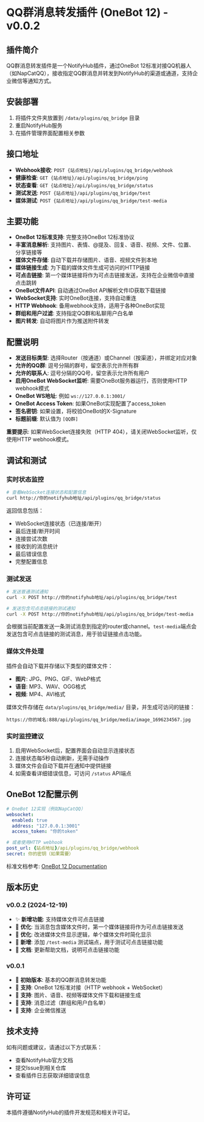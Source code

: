 # QQ群消息转发插件 (OneBot 12) - v0.0.2

## 插件简介

QQ群消息转发插件是一个NotifyHub插件，通过OneBot 12标准对接QQ机器人（如NapCatQQ），接收指定QQ群消息并转发到NotifyHub的渠道或通道，支持企业微信等通知方式。

## 安装部署

1. 将插件文件夹放置到 `/data/plugins/qq_bridge` 目录
2. 重启NotifyHub服务
3. 在插件管理界面配置相关参数

## 接口地址

- **Webhook接收**: `POST {站点地址}/api/plugins/qq_bridge/webhook`
- **健康检查**: `GET {站点地址}/api/plugins/qq_bridge/ping`
- **状态查看**: `GET {站点地址}/api/plugins/qq_bridge/status`
- **测试发送**: `POST {站点地址}/api/plugins/qq_bridge/test`
- **媒体测试**: `POST {站点地址}/api/plugins/qq_bridge/test-media`

## 主要功能

- **OneBot 12标准支持**: 完整支持OneBot 12标准协议
- **丰富消息解析**: 支持图片、表情、@提及、回复、语音、视频、文件、位置、分享链接等
- **媒体文件存储**: 自动下载并存储图片、语音、视频文件到本地
- **媒体链接生成**: 为下载的媒体文件生成可访问的HTTP链接
- **可点击链接**: 第一个媒体链接将作为可点击链接发送，支持在企业微信中直接点击跳转
- **OneBot文件API**: 自动通过OneBot API解析文件ID获取下载链接
- **WebSocket支持**: 实时OneBot连接，支持自动重连
- **HTTP Webhook**: 备用webhook支持，适用于各种OneBot实现
- **群组和用户过滤**: 支持指定QQ群和私聊用户白名单
- **图片转发**: 自动将图片作为推送附件转发

## 配置说明

- **发送目标类型**: 选择Router（按通道）或Channel（按渠道），并绑定对应对象
- **允许的QQ群**: 逗号分隔的群号，留空表示允许所有群
- **允许的联系人**: 逗号分隔的QQ号，留空表示允许所有用户
- **启用OneBot WebSocket监听**: 需要OneBot服务器运行，否则使用HTTP webhook模式
- **OneBot WS地址**: 例如 `ws://127.0.0.1:3001/`
- **OneBot Access Token**: 如果OneBot实现配置了access_token
- **签名密钥**: 如果设置，将校验OneBot的X-Signature
- **标题前缀**: 默认值为 `[QQ群]`

**重要提示**: 如果WebSocket连接失败（HTTP 404），请关闭WebSocket监听，仅使用HTTP webhook模式。

## 调试和测试

### 实时状态监控

```bash
# 查看WebSocket连接状态和配置信息
curl http://你的notifyhub地址/api/plugins/qq_bridge/status
```

返回信息包括：
- WebSocket连接状态（已连接/断开）
- 最后连接/断开时间
- 连接尝试次数
- 接收到的消息统计
- 最后错误信息
- 完整配置信息

### 测试发送

```bash
# 发送普通测试通知
curl -X POST http://你的notifyhub地址/api/plugins/qq_bridge/test

# 发送包含可点击链接的测试通知
curl -X POST http://你的notifyhub地址/api/plugins/qq_bridge/test-media
```

会根据当前配置发送一条测试消息到指定的router或channel。`test-media`端点会发送包含可点击链接的测试消息，用于验证链接点击功能。

### 媒体文件处理

插件会自动下载并存储以下类型的媒体文件：
- **图片**: JPG、PNG、GIF、WebP格式
- **语音**: MP3、WAV、OGG格式  
- **视频**: MP4、AVI格式

媒体文件存储在 `data/plugins/qq_bridge/media/` 目录，并生成可访问的链接：
```
https://你的域名:888/api/plugins/qq_bridge/media/image_1696234567.jpg
```

### 实时监控建议

1. 启用WebSocket后，配置界面会自动显示连接状态
2. 连接状态每5秒自动刷新，无需手动操作
3. 媒体文件会自动下载并在通知中提供链接
4. 如需查看详细错误信息，可访问 `/status` API端点

## OneBot 12配置示例

```yaml
# OneBot 12实现（例如NapCatQQ）
websocket:
  enabled: true
  address: "127.0.0.1:3001"
  access_token: "你的token"

# 或者使用HTTP webhook
post_url: {站点地址}/api/plugins/qq_bridge/webhook
secret: 你的密钥（如果需要）
```

标准文档参考: [OneBot 12 Documentation](https://onebot.dev/)

## 版本历史

### v0.0.2 (2024-12-19)
- ✨ **新增功能**: 支持媒体文件可点击链接
- 🔧 **优化**: 当消息包含媒体文件时，第一个媒体链接将作为可点击链接发送
- 🔧 **优化**: 改进媒体文件显示逻辑，单个媒体文件时简化显示
- 🧪 **新增**: 添加 `/test-media` 测试端点，用于测试可点击链接功能
- 📝 **文档**: 更新帮助文档，说明可点击链接功能

### v0.0.1
- 🎉 **初始版本**: 基本的QQ群消息转发功能
- 🔧 **支持**: OneBot 12标准对接（HTTP webhook + WebSocket）
- 🔧 **支持**: 图片、语音、视频等媒体文件下载和链接生成
- 🔧 **支持**: 消息过滤（群组和用户白名单）
- 🔧 **支持**: 企业微信推送

## 技术支持

如有问题或建议，请通过以下方式联系：
- 查看NotifyHub官方文档
- 提交Issue到相关仓库
- 查看插件日志获取详细错误信息

## 许可证

本插件遵循NotifyHub的插件开发规范和相关许可证。
